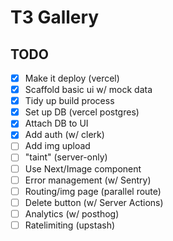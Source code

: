 # T3 Gallery

## TODO

- [x] Make it deploy (vercel)
- [x] Scaffold basic ui w/ mock data
- [x] Tidy up build process
- [x] Set up DB (vercel postgres)
- [x] Attach DB to UI
- [x] Add auth (w/ clerk)
- [ ] Add img upload
- [ ] "taint" (server-only)
- [ ] Use Next/Image component
- [ ] Error management (w/ Sentry)
- [ ] Routing/img page (parallel route)
- [ ] Delete button (w/ Server Actions)
- [ ] Analytics (w/ posthog)
- [ ] Ratelimiting (upstash)
